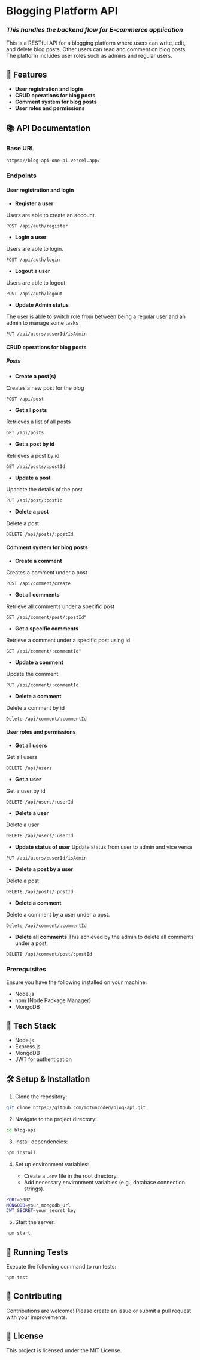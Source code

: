 # Blogging Platform API

### <i>This handles the backend flow for E-commerce application</i>

This is a RESTful API for a blogging platform where users can write, edit, and delete blog posts. Other users can read and comment on blog posts. The platform includes user roles such as admins and regular users.

## 🚀 Features

- **User registration and login**
- **CRUD operations for blog posts**
- **Comment system for blog posts**
- **User roles and permissions**

## 📚 API Documentation

### Base URL

```
https://blog-api-one-pi.vercel.app/
```

### Endpoints

#### User registration and login

- **Register a user**

Users are able to create an account. 

```
POST /api/auth/register
```


- **Login a user**

Users are able to login. 

```
POST /api/auth/login
```

- **Logout a user**

Users are able to logout.

```
POST /api/auth/logout
```

- **Update Admin status**

The user is able to switch role from between being a regular user and an admin to manage some tasks

```
PUT /api/users/:userId/isAdmin
```

#### CRUD operations for blog posts

##### Posts

- **Create a post(s)**

Creates a new post for the blog

```
POST /api/post
```

- **Get all posts**

Retrieves a list of all posts

```
GET /api/posts
```

- **Get a post by id**

Retrieves a post by id

```
GET /api/posts/:postId
```

- **Update a post**

Upadate the details of the post

```
PUT /api/post/:postId
```

- **Delete a post**

Delete a post

```
DELETE /api/posts/:postId
```

#### Comment system for blog posts

- **Create a comment**

Creates a comment under a post

```
POST /api/comment/create
```
- **Get all comments**

Retrieve all comments under a specific post

```
GET /api/comment/post/:postId"
```

- **Get a specific comments**

Retrieve a comment under a specific post using id

```
GET /api/comment/:commentId"
```

- **Update a comment**

Update the comment

```
PUT /api/comment/:commentId
```

- **Delete a comment** 

Delete a comment by id
  
``` 
Delete /api/comment/:commentId
```


#### User roles and permissions

- **Get all users**

Get all users

```
DELETE /api/users
```

- **Get a user**

Get a user by id

```
DELETE /api/users/:userId
```

- **Delete a user**

Delete a user

```
DELETE /api/users/:userId
```

- **Update status of user**
Update status from user to admin and vice versa

```
PUT /api/users/:userId/isAdmin
```

- **Delete a post by a user**

Delete a post

```
DELETE /api/posts/:postId
```

- **Delete a comment**

Delete a comment by a user under a post.

```
Delete /api/comment/:commentId
```

- **Delete all comments** 
This  achieved by the admin to delete all comments under a post. 

```
DELETE /api/comment/post/:postId
```
### Prerequisites

Ensure you have the following installed on your machine:

- Node.js
- npm (Node Package Manager)
- MongoDB

## 🔧 Tech Stack

- Node.js
- Express.js
- MongoDB
- JWT for authentication

## 🛠️ Setup & Installation

1. Clone the repository:

```sh
git clone https://github.com/motuncoded/blog-api.git
```

2. Navigate to the project directory:

```sh
cd blog-api
```

3. Install dependencies:

```sh
npm install
```

4. Set up environment variables:

   - Create a `.env` file in the root directory.
   - Add necessary environment variables (e.g., database connection strings).

```sh
PORT=5002
MONGODB=your_mongodb_url
JWT_SECRET=your_secret_key
```

5. Start the server:

```sh
npm start
```

## 🧪 Running Tests

Execute the following command to run tests:

```sh
npm test
```

## 🤝 Contributing

Contributions are welcome! Please create an issue or submit a pull request with your improvements.

## 📃 License

This project is licensed under the MIT License.
